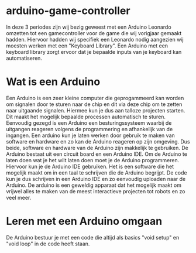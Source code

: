 # arduino-game-controller
In deze 3 periodes zijn wij bezig geweest met een Arduino Leonardo omzetten tot een gamecontroller voor de game die wij vorigjaar gemaakt hadden. Hiervoor hadden wij specifiek een Leonardo nodig aangezien wij moesten werken met een "Keyboard Library". Een Arduino met een keyboard library zorgt ervoor dat je bepaalde inputs van je keyboard kan automatiseren.

# Wat is een Arduino
Een Arduino is een zeer kleine computer die geprogammeerd kan worden om signalen door te sturen naar de chip en dit via deze chip om te zetten naar uitgaande signalen. Hiermee kun je dus aan talloze projecten starten. Dit maakt het mogelijk bepaalde processen automatisch te sturen. Eenvoudig gezegd is een Arduino een besturingssysteem waarbij de uitgangen reageren volgens de programmering en afhankelijk van de ingangen. Een arduino kun je laten werken door gebruik te maken van software en hardware en zo kan de Arduino reageren op zijn omgeving. Dus beide, software en hardware van de Arduino zijn makkelijk te gebruiken. De Arduino bestaat uit een circuit board en een Arduino IDE. Om de Arduino te laten doen wat je het wilt laten doen moet je de Arduino programmeren. Hiervoor kun je de Arduino IDE gebruiken. Het is een software die het mogelijk maakt om in een taal te schrijven die de Arduino begrijpt. De code kun je dus schrijven in een Arduino IDE en zo eenvoudig uploaden naar de Arduino. De arduino is een geweldig apparaat dat het mogelijk maakt om vrijwel alles te maken van de meest interactieve projecten tot robots en zo veel meer.

# Leren met een Arduino omgaan
De Arduino bestuur je met een code die altijd als basics "void setup" en "void loop" in de code heeft staan.
